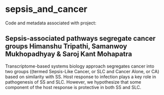 # sepsis_and_cancer
Code and metadata associated with project: 
## Sepsis-associated pathways segregate cancer groups Himanshu Tripathi, Samanwoy Mukhopadhyay &amp; Saroj Kant Mohapatra
Transcriptome-based systems biology approach segregates cancer into two groups ((termed Sepsis-Like Cancer, or SLC and Cancer Alone, or CA) based on similarity with SS. Host response to infection plays a key role in pathogenesis of SS and SLC. However, we hypothesize that some component of the host response is protective in both SS and SLC.
